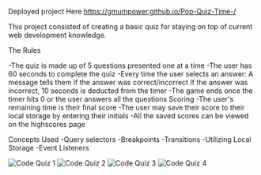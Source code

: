 Deployed project Here https://gmumpower.github.io/Pop-Quiz-Time-/

This project consisted of creating a basic quiz for staying on top of current web development knowledge. 

The Rules

-The quiz is made up of 5 questions presented one at a time
-The user has 60 seconds to complete the quiz
-Every time the user selects an answer:
    A message tells them if the answer was correct/incorrect
    If the answer was incorrect, 10 seconds is deducted from the timer
-The game ends once the timer hits 0 or the user answers all the questions
Scoring
-The user's remaining time is their final score
-The user may save their score to their local storage by entering their initials
-All the saved scores can be viewed on the highscores page



Concepts Used 
    -Query selectors
    -Breakpoints
    -Transitions
    -Utilizing Local Storage
    -Event Listeners
    
![Code Quiz 1](https://user-images.githubusercontent.com/60993926/160295793-9700344f-5f5c-4536-83e7-e3f2b0a2737a.png)
![Code Quiz 2](https://user-images.githubusercontent.com/60993926/160295796-75f03166-4510-429e-814b-5d4c2c4f6c41.png)
![Code Quiz 3](https://user-images.githubusercontent.com/60993926/160295798-36cd4e05-0761-4fd6-b22e-0b692c8d2fca.png)
![Code Quiz 4](https://user-images.githubusercontent.com/60993926/160295800-12725629-8dde-4dec-85f7-938d4de05266.png)

